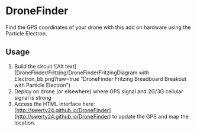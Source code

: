 # DroneFinder
Find the GPS coordinates of your drone with this add on hardware using the Particle Electron.


## Usage
1. Build the circuit
![Alt text](DroneFinder/Fritzing/DroneFinderFritzingDiagram with Electron_bb.png?raw=true "DroneFinder Fritzing Breadboard Breakout with Particle Electron")
2. Deploy on drone (or elsewhere) where GPS signal and 2G/3G cellular signal is strong
3. Access the HTML interface here: [http://swerty24.github.io/DroneFinder](http://swerty24.github.io/DroneFinder) to update the GPS and map the location.


